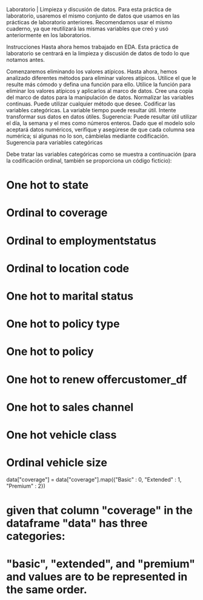 Laboratorio | Limpieza y discusión de datos.
Para esta práctica de laboratorio, usaremos el mismo conjunto de datos que usamos en las prácticas de laboratorio anteriores. Recomendamos usar el mismo cuaderno, ya que reutilizará las mismas variables que creó y usó anteriormente en los laboratorios.

Instrucciones
Hasta ahora hemos trabajado en EDA. Esta práctica de laboratorio se centrará en la limpieza y discusión de datos de todo lo que notamos antes.

Comenzaremos eliminando los valores atípicos. Hasta ahora, hemos analizado diferentes métodos para eliminar valores atípicos. Utilice el que le resulte más cómodo y defina una función para ello. Utilice la función para eliminar los valores atípicos y aplicarlos al marco de datos.
Cree una copia del marco de datos para la manipulación de datos.
Normalizar las variables continuas. Puede utilizar cualquier método que desee.
Codificar las variables categóricas.
La variable tiempo puede resultar útil. Intente transformar sus datos en datos útiles. Sugerencia: Puede resultar útil utilizar el día, la semana y el mes como números enteros.
Dado que el modelo solo aceptará datos numéricos, verifique y asegúrese de que cada columna sea numérica; si algunas no lo son, cámbielas mediante codificación.
Sugerencia para variables categóricas

Debe tratar las variables categóricas como se muestra a continuación (para la codificación ordinal, también se proporciona un código ficticio):
# One hot to state
# Ordinal to coverage
# Ordinal to employmentstatus
# Ordinal to location code
# One hot to marital status
# One hot to policy type
# One hot to policy
# One hot to renew offercustomer_df
# One hot to sales channel
# One hot vehicle class
# Ordinal vehicle size

data["coverage"] = data["coverage"].map({"Basic" : 0, "Extended" : 1, "Premium" : 2})
# given that column "coverage" in the dataframe "data" has three categories:
# "basic", "extended", and "premium" and values are to be represented in the same order.
